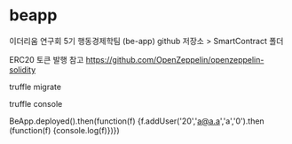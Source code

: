 # beapp
이더리움 연구회 5기 행동경제학팀 (be-app) github 저장소 > SmartContract 폴더 

ERC20 토큰 발행 참고
https://github.com/OpenZeppelin/openzeppelin-solidity

truffle migrate

truffle console

BeApp.deployed().then(function(f) {f.addUser('20','a@a.a','a','0').then (function(f) {console.log(f)})})
